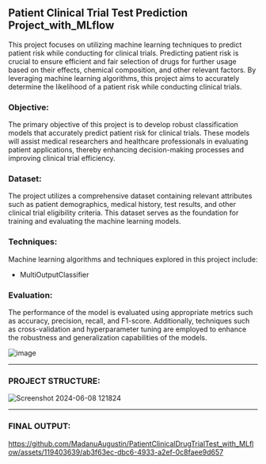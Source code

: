 ## Patient Clinical Trial Test Prediction Project_with_MLflow

This project focuses on utilizing machine learning techniques to predict patient risk while conducting for clinical trials. Predicting patient risk is crucial to ensure efficient and fair selection of drugs for further usage based on their effects, chemical composition, and other relevant factors. By leveraging machine learning algorithms, this project aims to accurately determine the likelihood of a patient risk while conducting clinical trials.

### Objective:
The primary objective of this project is to develop robust classification models that accurately predict patient risk for clinical trials. These models will assist medical researchers and healthcare professionals in evaluating patient applications, thereby enhancing decision-making processes and improving clinical trial efficiency.

### Dataset:
The project utilizes a comprehensive dataset containing relevant attributes such as patient demographics, medical history, test results, and other clinical trial eligibility criteria. This dataset serves as the foundation for training and evaluating the machine learning models.

### Techniques:
Machine learning algorithms and techniques explored in this project include:

- MultiOutputClassifier

### Evaluation:
The performance of the model is evaluated using appropriate metrics such as accuracy, precision, recall, and F1-score. Additionally, techniques such as cross-validation and hyperparameter tuning are employed to enhance the robustness and generalization capabilities of the models.

![image](https://github.com/MadanuAugustin/PatientClinicalDrugTrialTest_with_MLflow/assets/119403639/1fef8190-5aa3-455d-892e-417bd2b61196)

---

### PROJECT STRUCTURE:

![Screenshot 2024-06-08 121824](https://github.com/MadanuAugustin/PatientClinicalDrugTrialTest_with_MLflow/assets/119403639/47ac522b-d737-4255-90ca-3ef5f2438cba)

---

### FINAL OUTPUT:

https://github.com/MadanuAugustin/PatientClinicalDrugTrialTest_with_MLflow/assets/119403639/ab3f63ec-dbc6-4933-a2ef-0c8faee9d657




